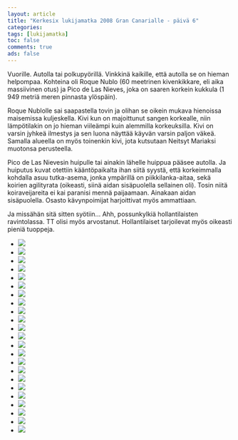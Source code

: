 ```yaml
--- 
layout: article 
title: "Kerkesix lukijamatka 2008 Gran Canarialle - päivä 6" 
categories: 
tags: [lukijamatka]
toc: false 
comments: true 
ads: false 
--- 
```


Vuorille. Autolla tai polkupyörillä. Vinkkinä kaikille, että autolla se
on hieman helpompaa. Kohteina oli Roque Nublo (60 meetrinen
kivenkikkare, eli aika massiivinen otus) ja Pico de Las Nieves, joka on
saaren korkein kukkula (1 949 metriä meren pinnasta ylöspäin).

Roque Nublolle sai saapastella tovin ja olihan se oikein mukava
hienoissa maisemissa kuljeskella. Kivi kun on majoittunut sangen
korkealle, niin lämpötilakin on jo hieman viileämpi kuin alemmilla
korkeuksilla. Kivi on varsin jyhkeä ilmestys ja sen luona näyttää käyvän
varsin paljon väkeä. Samalla alueella on myös toinenkin kivi, jota
kutsutaan Neitsyt Mariaksi muotonsa perusteella.

Pico de Las Nievesin huipulle tai ainakin lähelle huippua pääsee
autolla. Ja huiputus kuvat otettiin kääntöpaikalta ihan siitä syystä,
että korkeimmalla kohdalla asuu tutka-asema, jonka ympärillä on
piikkilanka-aitaa, sekä koirien agilityrata (oikeasti, siinä aidan
sisäpuolella sellainen oli). Tosin niitä koiraveijareita ei kai paranisi
mennä paijaamaan. Ainakaan aidan sisäpuolella. Osasto kävynpoimijat
harjoittivat myös ammattiaan.

Ja missähän sitä sitten syötiin... Ahh, possunkylkiä hollantilaisten
ravintolassa. TT olisi myös arvostanut. Hollantilaiset
tarjoilevat myös oikeasti pieniä tuoppeja.

<div class="image-gallery">

-   [![](/Media/Default/ImageGalleries/kerkesix-lukijamatka-2008-paiva-6/Thumbnails/DSC_0645.JPG)](/Media/Default/ImageGalleries/kerkesix-lukijamatka-2008-paiva-6/DSC_0645.JPG)
-   [![](/Media/Default/ImageGalleries/kerkesix-lukijamatka-2008-paiva-6/Thumbnails/DSC_0657.JPG)](/Media/Default/ImageGalleries/kerkesix-lukijamatka-2008-paiva-6/DSC_0657.JPG)
-   [![](/Media/Default/ImageGalleries/kerkesix-lukijamatka-2008-paiva-6/Thumbnails/DSC_0674.JPG)](/Media/Default/ImageGalleries/kerkesix-lukijamatka-2008-paiva-6/DSC_0674.JPG)
-   [![](/Media/Default/ImageGalleries/kerkesix-lukijamatka-2008-paiva-6/Thumbnails/DSC_0684.JPG)](/Media/Default/ImageGalleries/kerkesix-lukijamatka-2008-paiva-6/DSC_0684.JPG)
-   [![](/Media/Default/ImageGalleries/kerkesix-lukijamatka-2008-paiva-6/Thumbnails/DSC_0713.JPG)](/Media/Default/ImageGalleries/kerkesix-lukijamatka-2008-paiva-6/DSC_0713.JPG)
-   [![](/Media/Default/ImageGalleries/kerkesix-lukijamatka-2008-paiva-6/Thumbnails/DSC_0718.JPG)](/Media/Default/ImageGalleries/kerkesix-lukijamatka-2008-paiva-6/DSC_0718.JPG)
-   [![](/Media/Default/ImageGalleries/kerkesix-lukijamatka-2008-paiva-6/Thumbnails/DSC_0720.JPG)](/Media/Default/ImageGalleries/kerkesix-lukijamatka-2008-paiva-6/DSC_0720.JPG)
-   [![](/Media/Default/ImageGalleries/kerkesix-lukijamatka-2008-paiva-6/Thumbnails/DSC_0722.JPG)](/Media/Default/ImageGalleries/kerkesix-lukijamatka-2008-paiva-6/DSC_0722.JPG)
-   [![](/Media/Default/ImageGalleries/kerkesix-lukijamatka-2008-paiva-6/Thumbnails/DSC_0723.JPG)](/Media/Default/ImageGalleries/kerkesix-lukijamatka-2008-paiva-6/DSC_0723.JPG)
-   [![](/Media/Default/ImageGalleries/kerkesix-lukijamatka-2008-paiva-6/Thumbnails/DSC_0725.JPG)](/Media/Default/ImageGalleries/kerkesix-lukijamatka-2008-paiva-6/DSC_0725.JPG)
-   [![](/Media/Default/ImageGalleries/kerkesix-lukijamatka-2008-paiva-6/Thumbnails/DSC_0733.JPG)](/Media/Default/ImageGalleries/kerkesix-lukijamatka-2008-paiva-6/DSC_0733.JPG)
-   [![](/Media/Default/ImageGalleries/kerkesix-lukijamatka-2008-paiva-6/Thumbnails/DSC_0734.JPG)](/Media/Default/ImageGalleries/kerkesix-lukijamatka-2008-paiva-6/DSC_0734.JPG)
-   [![](/Media/Default/ImageGalleries/kerkesix-lukijamatka-2008-paiva-6/Thumbnails/DSC_0739.JPG)](/Media/Default/ImageGalleries/kerkesix-lukijamatka-2008-paiva-6/DSC_0739.JPG)
-   [![](/Media/Default/ImageGalleries/kerkesix-lukijamatka-2008-paiva-6/Thumbnails/DSC_0748.JPG)](/Media/Default/ImageGalleries/kerkesix-lukijamatka-2008-paiva-6/DSC_0748.JPG)
-   [![](/Media/Default/ImageGalleries/kerkesix-lukijamatka-2008-paiva-6/Thumbnails/DSC_0753.JPG)](/Media/Default/ImageGalleries/kerkesix-lukijamatka-2008-paiva-6/DSC_0753.JPG)
-   [![](/Media/Default/ImageGalleries/kerkesix-lukijamatka-2008-paiva-6/Thumbnails/DSC_0755.JPG)](/Media/Default/ImageGalleries/kerkesix-lukijamatka-2008-paiva-6/DSC_0755.JPG)
-   [![](/Media/Default/ImageGalleries/kerkesix-lukijamatka-2008-paiva-6/Thumbnails/DSC_0768.JPG)](/Media/Default/ImageGalleries/kerkesix-lukijamatka-2008-paiva-6/DSC_0768.JPG)
-   [![](/Media/Default/ImageGalleries/kerkesix-lukijamatka-2008-paiva-6/Thumbnails/DSC_0775.JPG)](/Media/Default/ImageGalleries/kerkesix-lukijamatka-2008-paiva-6/DSC_0775.JPG)
-   [![](/Media/Default/ImageGalleries/kerkesix-lukijamatka-2008-paiva-6/Thumbnails/DSC_0780.JPG)](/Media/Default/ImageGalleries/kerkesix-lukijamatka-2008-paiva-6/DSC_0780.JPG)
-   [![](/Media/Default/ImageGalleries/kerkesix-lukijamatka-2008-paiva-6/Thumbnails/DSC_0799.JPG)](/Media/Default/ImageGalleries/kerkesix-lukijamatka-2008-paiva-6/DSC_0799.JPG)
-   [![](/Media/Default/ImageGalleries/kerkesix-lukijamatka-2008-paiva-6/Thumbnails/DSC_0813.JPG)](/Media/Default/ImageGalleries/kerkesix-lukijamatka-2008-paiva-6/DSC_0813.JPG)
-   [![](/Media/Default/ImageGalleries/kerkesix-lukijamatka-2008-paiva-6/Thumbnails/DSC_0825.JPG)](/Media/Default/ImageGalleries/kerkesix-lukijamatka-2008-paiva-6/DSC_0825.JPG)
-   [![](/Media/Default/ImageGalleries/kerkesix-lukijamatka-2008-paiva-6/Thumbnails/DSC_0827.JPG)](/Media/Default/ImageGalleries/kerkesix-lukijamatka-2008-paiva-6/DSC_0827.JPG)

</div>
